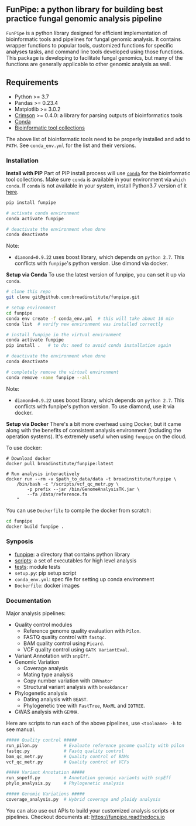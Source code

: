 FunPipe: a python library for building best practice fungal genomic analysis pipeline
-----
`FunPipe` is a python library designed for efficient implementation of bioinformatic tools and pipelines for fungal genomic analysis. It contains wrapper functions to popular tools, customized functions for specific analyses tasks, and command line tools developed using those functions. This package is developing to facilitate fungal genomics, but many of the functions are generally applicable to other genomic analysis as well.

## Requirements
* Python >= 3.7
* Pandas >= 0.23.4
* Matplotlib >= 3.0.2
* [Crimson](https://github.com/bow/crimson) >= 0.4.0: a library for parsing outputs of bioinformatics tools
* [Conda](https://conda.io/miniconda.html)
* [Bioinformatic tool collections](./conda_env.yml)

The above list of bioinformatic tools need to be properly installed and add to `PATH`. See `conda_env.yml` for the list and their versions.

### Installation
**Install with PIP**
Part of PIP install process will use [`conda`](https://conda.io) for the bioinformatic tool collections.
Make sure `conda` is available in your environment via `which conda`. If `conda` is not available in your system, install Python3.7 version of it [here](https://conda.io/miniconda.html).

```sh
pip install funpipe

# activate conda environment
conda activate funpipe

# deactivate the environment when done
conda deactivate
```
Note:
* `diamond=0.9.22` uses boost library, which depends on `python 2.7`. This conflicts with `funpipe`'s python version. Use dimond via docker.

**Setup via Conda**
To use the latest version of funpipe, you can set it up via `conda`.

```sh
# clone this repo
git clone git@github.com:broadinstitute/funpipe.git

# setup environment
cd funpipe
conda env create -f conda_env.yml  # this will take about 10 min
conda list  # verify new environment was installed correctly

# install funpipe in the virtual environment
conda activate funpipe
pip install .   # to do: need to avoid conda installation again

# deactivate the environment when done
conda deactivate

# completely remove the virtual environment
conda remove -name funpipe --all
```
Note:
* `diamond=0.9.22` uses boost library, which depends on `python 2.7`. This conflicts with funpipe's python version. To use diamond, use it via docker.

**Setup via Docker**
There's a bit more overhead using Docker, but it came along with the benefits of consistent analysis environment (including the operation systems). It's extremely useful when using `funpipe` on the cloud.

To use docker:
```
# Download docker
docker pull broadinstitute/funpipe:latest

# Run analysis interactively
docker run --rm -v $path_to_data/data -t broadinstitute/funpipe \
    /bin/bash -c "/scripts/vcf_qc_metr.py \
        -p prefix --jar /bin/GenomeAnalysisTK.jar \
        --fa /data/reference.fa
    "
```

You can use `Dockerfile` to compile the docker from scratch:
```sh
cd funpipe
docker build funpipe .
```

### Synposis
* [funpipe](./funpipe): a directory that contains python library
* [scripts](./scripts): a set of executables for high level analysis
* [tests](./tests): module tests
* `setup.py`: pip setup script
* `conda_env.yml`: spec file for setting up conda environment
* `Dockerfile`: docker images

### Documentation
Major analysis pipelines:
- Quality control modules
    - Reference genome quality evaluation with `Pilon`.
    - FASTQ quality control with `fastqc`.
    - BAM quality control using `Picard`.
    - VCF quality control using `GATK VariantEval`.
- Variant Annotation with `snpEff`.
- Genomic Variation
    - Coverage analysis
    - Mating type analysis
    - Copy number variation with `CNVnator`
    - Structural variant analysis with `breakdancer`
- Phylogenetic analysis
  - Dating analysis with `BEAST`.
  - Phylogenetic tree with `FastTree`, `RAxML` and `IQTREE`.
- GWAS analysis with `GEMMA`.

Here are scripts to run each of the above pipelines, use `<toolname> -h` to see manual.
```sh
##### Quality control #####
run_pilon.py          # Evaluate reference genome quality with pilon
fastqc.py             # Fastq quality control
bam_qc_metr.py        # Quality control of BAMs
vcf_qc_metr.py        # Quality control of VCFs

##### Variant Annotation #####
run_snpeff.py         # Annotation genomic variants with snpEff
phylo_analysis.py     # Phylogenetic analysis

##### Genomic Variations #####
coverage_analysis.py  # Hybrid coverage and ploidy analysis

```
You can also use out APIs to build your customized analysis scripts or pipelines. Checkout documents at: https://funpipe.readthedocs.io
